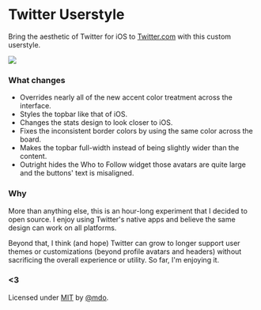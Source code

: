 # Twitter Userstyle

Bring the aesthetic of Twitter for iOS to [Twitter.com](https://twitter.com) with this custom userstyle.

![](https://f.cloud.github.com/assets/98681/1916136/d21eaee0-7d72-11e3-8ca0-3983be1efe26.png)

### What changes

* Overrides nearly all of the new accent color treatment across the interface.
* Styles the topbar like that of iOS.
* Changes the stats design to look closer to iOS.
* Fixes the inconsistent border colors by using the same color across the board.
* Makes the topbar full-width instead of being slightly wider than the content.
* Outright hides the Who to Follow widget those avatars are quite large and the buttons' text is misaligned.

### Why

More than anything else, this is an hour-long experiment that I decided to open
source. I enjoy using Twitter's native apps and believe the same design can work
on all platforms.

Beyond that, I think (and hope) Twitter can grow to longer support user themes
or customizations (beyond profile avatars and headers) without sacrificing the 
overall experience or utility. So far, I'm enjoying it.

### <3

Licensed under [MIT](LICENSE) by [@mdo](https://twitter.com/mdo).
